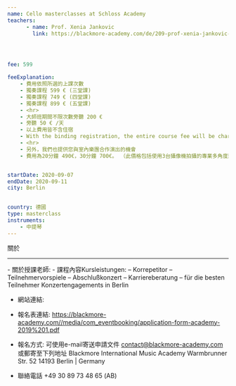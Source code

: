 ```yaml
---
name: Cello masterclasses at Schloss Academy
teachers:
      - name: Prof. Xenia Jankovic
        link: https://blackmore-academy.com/de/209-prof-xenia-jankovic-cello-hochschule-fuer-musik-detmold




fee: 599

feeExplanation: 
    - 費用依照所選的上課次數
    - 獨奏課程 599 € (三堂課)
    - 獨奏課程 749 € (四堂課)
    - 獨奏課程 899 € (五堂課)
    - <hr>
    - 大師班期間不限次數旁聽 200 € 
    - 旁聽 50 € /天 
    - 以上費用皆不含住宿  
    - With the binding registration, the entire course fee will be charged.
    - <hr>
    - 另外，我們也提供您與室內樂團合作演出的機會
    - 費用為20分鐘 490€，30分鐘 700€。 （此價格包括使用3台攝像機拍攝的專業多角度影像)


startDate: 2020-09-07
endDate: 2020-09-11
city: Berlin 
      

country: 德國
type: masterclass
instruments:
    - 中提琴
---
```

關於



<hr/>
- 關於授課老師:
- 課程內容Kursleistungen:
– Korrepetitor
– Teilnehmervorspiele
– Abschlußkonzert
– Karriereberatung
– für die besten Teilnehmer Konzertengagements in Berlin


- 網站連結:

- 報名表連結: https://blackmore-academy.com//media/com_eventbooking/application-form-academy-2019%201.pdf
- 報名方式: 
可使用e-mail寄送申請文件 contact@blackmore-academy.com
或郵寄至下列地址
Blackmore International Music Academy
Warmbrunner Str. 52
14193 Berlin | Germany

- 聯絡電話 +49 30 89 73 48 65 (AB)



